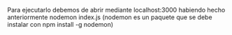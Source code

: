 Para ejecutarlo debemos de abrir mediante localhost:3000 habiendo hecho anteriormente nodemon index.js (nodemon es un paquete que se debe instalar  con npm install -g nodemon)